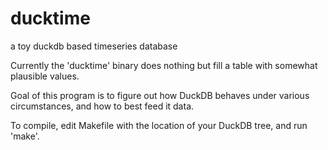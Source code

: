 # ducktime
a toy duckdb based timeseries database

Currently the 'ducktime' binary does nothing but fill a table with somewhat
plausible values.

Goal of this program is to figure out how DuckDB behaves under various
circumstances, and how to best feed it data. 

To compile, edit Makefile with the location of your DuckDB tree, and run
'make'.

